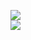 [![](https://img.shields.io/badge/Made%20With-Github%20Spray-lightgrey.svg?style=for-the-badge&logo=github)](https://github.com/Annihil/github-spray#110)  
[![](https://i.imgur.com/2DrTn0Z.gif)](https://github.com/Annihil/github-spray)